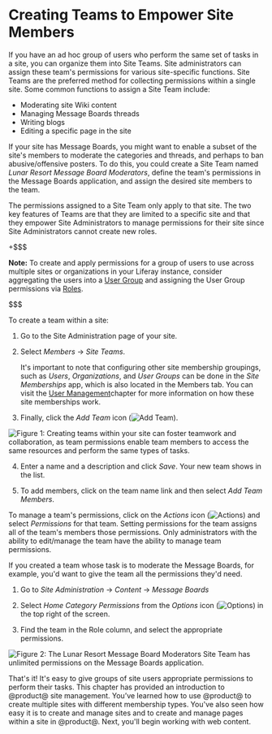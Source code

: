# Creating Teams to Empower Site Members [](id=creating-teams-for-advanced-site-membership-management)

If you have an ad hoc group of users who perform the same set of tasks in a
site, you can organize them into Site Teams. Site administrators can assign
these team's permissions for various site-specific functions. Site Teams are the
preferred method for collecting permissions within a single site. Some common
functions to assign a Site Team include:

- Moderating site Wiki content
- Managing Message Boards threads
- Writing blogs
- Editing a specific page in the site

If your site has Message Boards, you might want to enable a subset of the 
site's members to moderate the categories and threads, and perhaps to ban
abusive/offensive posters. To do this, you could create a Site Team named
*Lunar Resort Message Board Moderators*, define the team's permissions in the
Message Boards application, and assign the desired site members to the team. 

The permissions assigned to a Site Team only apply to that site. The two key 
features of Teams are that they are limited to a specific site and that they 
empower Site Administrators to manage permissions for their site since Site 
Administrators cannot create new roles.

+$$$

**Note:** To create and apply permissions for a group of users to use across
multiple sites or organizations in your Liferay instance, consider aggregating
the users into a [User Group](/discover/portal/-/knowledge_base/7-1/user-groups)
and assigning the User Group permissions via
[Roles](/discover/portal/-/knowledge_base/7-1/roles-and-permissions).

$$$

To create a team within a site:

1.  Go to the Site Administration page of your site.

2.  Select *Members* &rarr; *Site Teams*.

    It's important to note that configuring other site membership groupings, 
    such as *Users*, *Organizations*, and *User Groups* can be done in the 
    *Site Memberships* app, which is also located in the Members tab. You can 
    visit the [User Management](/discover/portal/-/knowledge_base/7-1/user-management)chapter 
    for more information on how these site memberships work.

3.  Finally, click the *Add Team* icon (![Add Team](../../../images/icon-add.png)).

![Figure 1: Creating teams within your site can foster teamwork and collaboration, as team permissions enable team members to access the same resources and perform the same types of tasks.](../../../images/creating-a-team.png)

4.  Enter a name and a description and click *Save*. Your new team shows in the list.

5.  To add members, click on the team name link and then select *Add Team 
    Members*.

To manage a team's permissions, click on the *Actions* icon
(![Actions](../../../images/icon-actions.png)) and select *Permissions* for that
team. Setting permissions for the team assigns all of the team's members those
permissions. Only administrators with the ability to edit/manage the team have
the ability to manage team permissions.

If you created a team whose task is to moderate the Message Boards, for example,
you'd want to give the team all the permissions they'd need.

1.  Go to *Site Administration* &rarr; *Content* &rarr; *Message Boards*

2.  Select *Home Category Permissions* from the *Options* icon
    (![Options](../../../images/icon-options.png)) in the top right of the 
    screen.

3.  Find the team in the Role column, and select the appropriate permissions.

![Figure 2: The Lunar Resort Message Board Moderators Site Team has unlimited permissions on the Message Boards application.](../../../images/site-team-permissions-message-boards.png)

That's it! It's easy to give groups of site users appropriate permissions to
perform their tasks. This chapter has provided an introduction to @product@ site
management. You’ve learned how to use @product@ to create multiple sites with
different membership types. You've also seen how easy it is to create and manage
sites and to create and manage pages within a site in @product@. Next, you'll
begin working with web content.
